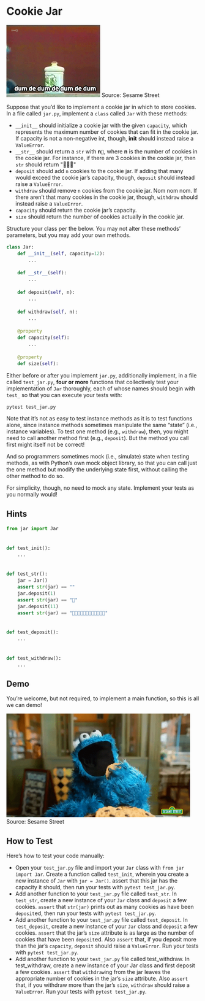 # Cookie Jar

![Alt text](giphy1.gif)
Source: Sesame Street

Suppose that you’d like to implement a cookie jar in which to store cookies. In a file called `jar.py`, implement a `class` called `Jar` with these methods:

- `__init__` should initialize a cookie jar with the given `capacity`, which represents the maximum number of cookies that can fit in the cookie jar. If capacity is not a non-negative int, though, __init__ should instead raise a `ValueError`.
- `__str__` should return a `str` with **n**`🍪`, where **n** is the number of cookies in the cookie jar. For instance, if there are 3 cookies in the cookie jar, then `str` should return "🍪🍪🍪"
- `deposit` should add `n` cookies to the cookie jar. If adding that many would exceed the cookie jar’s capacity, though, `deposit` should instead raise a `ValueError`.
- `withdraw` should remove `n` cookies from the cookie jar. Nom nom nom. If there aren’t that many cookies in the cookie jar, though, `withdraw` should instead raise a `ValueError`.
- `capacity` should return the cookie jar’s capacity.
- `size` should return the number of cookies actually in the cookie jar.
  
Structure your class per the below. You may not alter these methods’ parameters, but you may add your own methods.

```python
class Jar:
    def __init__(self, capacity=12):
        ...

    def __str__(self):
        ...

    def deposit(self, n):
        ...

    def withdraw(self, n):
        ...

    @property
    def capacity(self):
        ...

    @property
    def size(self):
```

Either before or after you implement `jar.py`, additionally implement, in a file called `test_jar.py`, **four or more** functions that collectively test your implementation of `Jar` thoroughly, each of whose names should begin with `test_` so that you can execute your tests with:

```bash
pytest test_jar.py
```

Note that it’s not as easy to test instance methods as it is to test functions alone, since instance methods sometimes manipulate the same “state” (i.e., instance variables). To test one method (e.g., `withdraw`), then, you might need to call another method first (e.g., `deposit`). But the method you call first might itself not be correct!

And so programmers sometimes mock (i.e., simulate) state when testing methods, as with Python’s own mock object library, so that you can call just the one method but modify the underlying state first, without calling the other method to do so.

For simplicity, though, no need to mock any state. Implement your tests as you normally would!

## Hints

```python
from jar import Jar


def test_init():
    ...


def test_str():
    jar = Jar()
    assert str(jar) == ""
    jar.deposit(1)
    assert str(jar) == "🍪"
    jar.deposit(11)
    assert str(jar) == "🍪🍪🍪🍪🍪🍪🍪🍪🍪🍪🍪🍪"


def test_deposit():
    ...


def test_withdraw():
    ...
```

## Demo

You’re welcome, but not required, to implement a main function, so this is all we can demo!

![Alt text](giphy2.gif)
Source: Sesame Street

## How to Test

Here’s how to test your code manually:

- Open your `test_jar.py` file and import your `Jar` class with `from jar import Jar`. Create a function called `test_init`, wherein you create a new instance of `Jar` with `jar = Jar()`. assert that this jar has the capacity it should, then run your tests with `pytest test_jar.py`.
- Add another function to your `test_jar.py` file called `test_str`. In `test_str`, create a new instance of your `Jar` class and `deposit` a few cookies. `assert` that `str(jar)` prints out as many cookies as have been `deposit`ed, then run your tests with `pytest test_jar.py`.
- Add another function to your `test_jar.py` file called `test_deposit`. In `test_deposit`, create a new instance of your `Jar` class and `deposit` a few cookies. `assert` that the jar’s `size` attribute is as large as the number of cookies that have been `deposit`ed. Also `assert` that, if you deposit more than the jar’s `capacity`, `deposit` should raise a `ValueError`. Run your tests with `pytest test_jar.py`.
- Add another function to your `test_jar.py` file called test_withdraw. In test_withdraw, create a new instance of your Jar class and first deposit a few cookies. `assert` that `withdraw`ing from the jar leaves the appropriate number of cookies in the jar’s `size` attribute. Also `assert` that, if you withdraw more than the jar’s `size`, `withdraw` should raise a `ValueError`. Run your tests with `pytest test_jar.py`.
